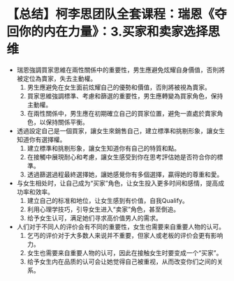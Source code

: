 # 【总结】柯李思团队全套课程：瑞恩《夺回你的内在力量》：3.买家和卖家选择思维

-   瑞恩強調買家思維在兩性關係中的重要性，男生應避免炫耀自身價值，否則將被定位為賣家，失去主動權。
    1.  男生應避免在女生面前炫耀自己的優勢和價值，否則將被視為賣家。
    2.  買家思維強調標準、考慮和篩選的重要性，男生應轉變為買家角色，保持主動權。
    3.  在兩性關係中，男生應在初期確立自己的買家位置，避免一直處於賣家角色，以保持關係平衡。
-   透過設定自己是一個買家，讓女生來銷售自己，建立標準和挑剔形象，讓女生知道你有選擇權。
    1.  建立標準和挑剔形象，讓女生知道你有自己的特質和點。
    2.  在接觸中展現耐心和考慮，讓女生感受到你在思考評估她是否符合你的標準。
    3.  透過篩選過程最終選擇她，讓她感覺你有多個選擇，贏得她的尊重和愛。
-   与女生相处时，让自己成为“买家”角色，让女生投入更多时间和感情，提高成功率和效率。
    1.  建立自己的标准和地位，让女生感到有价值，自我Qualify。
    2.  利用心理学技巧，引导女生进入“卖家”角色，甚至倒追。
    3.  给予女生认可，满足她们寻求高价值男人的需求。
-   人们对于不同人的评价会有不同的重要性，女生也需要来自重要人物的认可。
    1.  乞丐的评价对于大多数人来说并不重要，但家人或老板的评价会更有影响力。
    2.  女生也需要来自重要人物的认可，因此在接触女生时要变成一个“买家”。
    3.  给予女生内在品质的认可会让她觉得自己被重视，从而改变你们之间的关系。